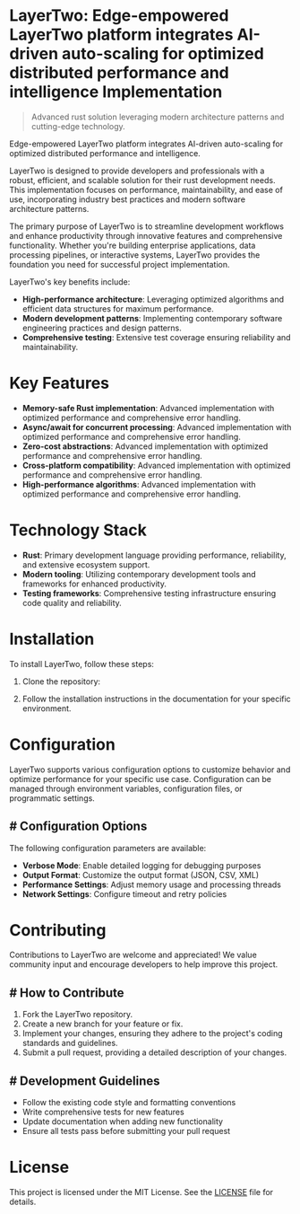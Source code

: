 <!-- fallback_LayerTwo_20251002182810_95444 -->

# LayerTwo: Edge-empowered LayerTwo platform integrates AI-driven auto-scaling for optimized distributed performance and intelligence Implementation
> Advanced rust solution leveraging modern architecture patterns and cutting-edge technology.

Edge-empowered LayerTwo platform integrates AI-driven auto-scaling for optimized distributed performance and intelligence.

LayerTwo is designed to provide developers and professionals with a robust, efficient, and scalable solution for their rust development needs. This implementation focuses on performance, maintainability, and ease of use, incorporating industry best practices and modern software architecture patterns.

The primary purpose of LayerTwo is to streamline development workflows and enhance productivity through innovative features and comprehensive functionality. Whether you're building enterprise applications, data processing pipelines, or interactive systems, LayerTwo provides the foundation you need for successful project implementation.

LayerTwo's key benefits include:

* **High-performance architecture**: Leveraging optimized algorithms and efficient data structures for maximum performance.
* **Modern development patterns**: Implementing contemporary software engineering practices and design patterns.
* **Comprehensive testing**: Extensive test coverage ensuring reliability and maintainability.

# Key Features

* **Memory-safe Rust implementation**: Advanced implementation with optimized performance and comprehensive error handling.
* **Async/await for concurrent processing**: Advanced implementation with optimized performance and comprehensive error handling.
* **Zero-cost abstractions**: Advanced implementation with optimized performance and comprehensive error handling.
* **Cross-platform compatibility**: Advanced implementation with optimized performance and comprehensive error handling.
* **High-performance algorithms**: Advanced implementation with optimized performance and comprehensive error handling.

# Technology Stack

* **Rust**: Primary development language providing performance, reliability, and extensive ecosystem support.
* **Modern tooling**: Utilizing contemporary development tools and frameworks for enhanced productivity.
* **Testing frameworks**: Comprehensive testing infrastructure ensuring code quality and reliability.

# Installation

To install LayerTwo, follow these steps:

1. Clone the repository:


2. Follow the installation instructions in the documentation for your specific environment.

# Configuration

LayerTwo supports various configuration options to customize behavior and optimize performance for your specific use case. Configuration can be managed through environment variables, configuration files, or programmatic settings.

## # Configuration Options

The following configuration parameters are available:

* **Verbose Mode**: Enable detailed logging for debugging purposes
* **Output Format**: Customize the output format (JSON, CSV, XML)
* **Performance Settings**: Adjust memory usage and processing threads
* **Network Settings**: Configure timeout and retry policies

# Contributing

Contributions to LayerTwo are welcome and appreciated! We value community input and encourage developers to help improve this project.

## # How to Contribute

1. Fork the LayerTwo repository.
2. Create a new branch for your feature or fix.
3. Implement your changes, ensuring they adhere to the project's coding standards and guidelines.
4. Submit a pull request, providing a detailed description of your changes.

## # Development Guidelines

* Follow the existing code style and formatting conventions
* Write comprehensive tests for new features
* Update documentation when adding new functionality
* Ensure all tests pass before submitting your pull request

# License

This project is licensed under the MIT License. See the [LICENSE](https://github.com/mpermar082/LayerTwo/blob/main/LICENSE) file for details.
